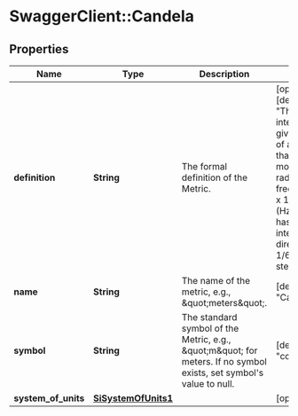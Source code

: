 # SwaggerClient::Candela

## Properties
Name | Type | Description | Notes
------------ | ------------- | ------------- | -------------
**definition** | **String** | The formal definition of the Metric. | [optional] [default to &quot;The luminous intensity, in a given direction, of a source that emits monochromatic radiation of frequency 540 x 1012 hertz (Hz) and that has a radiant intensity in that direction of 1/683 watt per steradian.&quot;]
**name** | **String** | The name of the metric, e.g., \&quot;meters\&quot;. | [default to &quot;Candela&quot;]
**symbol** | **String** | The standard symbol of the Metric, e.g., \&quot;m\&quot; for meters. If no symbol exists, set symbol&#39;s value to null. | [default to &quot;cd&quot;]
**system_of_units** | [**SiSystemOfUnits1**](SiSystemOfUnits1.md) |  | [optional] 


